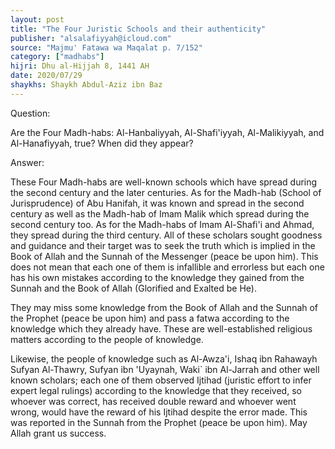 ```yaml
---
layout: post
title: "The Four Juristic Schools and their authenticity"
publisher: "alsalafiyyah@icloud.com"
source: "Majmu' Fatawa wa Maqalat p. 7/152"
category: ["madhabs"]
hijri: Dhu al-Hijjah 8, 1441 AH
date: 2020/07/29
shaykhs: Shaykh Abdul-Aziz ibn Baz
---
```


Question: 

Are the Four Madh-habs: Al-Hanbaliyyah, Al-Shafi'iyyah, Al-Malikiyyah, and Al-Hanafiyyah, true? When did they appear?

Answer:

These Four Madh-habs are well-known schools which have spread during the second century and the later centuries. As for the Madh-hab (School of Jurisprudence) of Abu Hanifah, it was known and spread in the second century as well as the Madh-hab of Imam Malik which spread during the second century too. As for the Madh-habs of Imam Al-Shafi'i and Ahmad, they spread during the third century. All of these scholars sought goodness and guidance and their target was to seek the truth which is implied in the Book of Allah and the Sunnah of the Messenger (peace be upon him). This does not mean that each one of them is infallible and errorless but each one has his own mistakes according to the knowledge they gained from the Sunnah and the Book of Allah (Glorified and Exalted be He).

They may miss some knowledge from the Book of Allah and the Sunnah of the Prophet (peace be upon him) and pass a fatwa according to the knowledge which they already have. These are well-established religious matters according to the people of knowledge.

Likewise, the people of knowledge such as Al-Awza'i, Ishaq ibn Rahawayh Sufyan Al-Thawry, Sufyan ibn 'Uyaynah, Waki` ibn Al-Jarrah and other well known scholars; each one of them observed Ijtihad (juristic effort to infer expert legal rulings) according to the knowledge that they received, so whoever was correct, has received double reward and whoever went wrong, would have the reward of his Ijtihad despite the error made. This was reported in the Sunnah from the Prophet (peace be upon him). May Allah grant us success.
